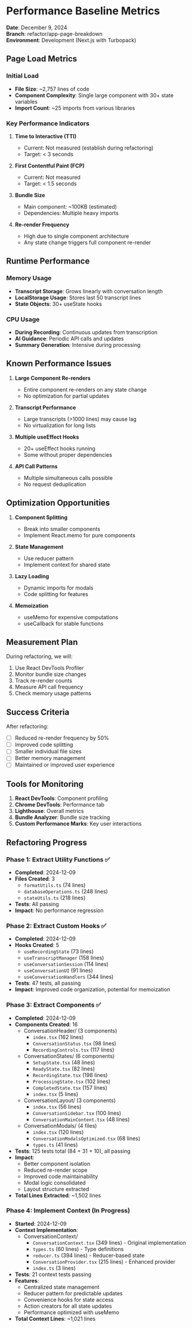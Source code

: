 # Performance Baseline Metrics

**Date**: December 9, 2024  
**Branch**: refactor/app-page-breakdown  
**Environment**: Development (Next.js with Turbopack)

## Page Load Metrics

### Initial Load
- **File Size**: ~2,757 lines of code
- **Component Complexity**: Single large component with 30+ state variables
- **Import Count**: ~25 imports from various libraries

### Key Performance Indicators

1. **Time to Interactive (TTI)**
   - Current: Not measured (establish during refactoring)
   - Target: < 3 seconds

2. **First Contentful Paint (FCP)**
   - Current: Not measured
   - Target: < 1.5 seconds

3. **Bundle Size**
   - Main component: ~100KB (estimated)
   - Dependencies: Multiple heavy imports

4. **Re-render Frequency**
   - High due to single component architecture
   - Any state change triggers full component re-render

## Runtime Performance

### Memory Usage
- **Transcript Storage**: Grows linearly with conversation length
- **LocalStorage Usage**: Stores last 50 transcript lines
- **State Objects**: 30+ useState hooks

### CPU Usage
- **During Recording**: Continuous updates from transcription
- **AI Guidance**: Periodic API calls and updates
- **Summary Generation**: Intensive during processing

## Known Performance Issues

1. **Large Component Re-renders**
   - Entire component re-renders on any state change
   - No optimization for partial updates

2. **Transcript Performance**
   - Large transcripts (>1000 lines) may cause lag
   - No virtualization for long lists

3. **Multiple useEffect Hooks**
   - 20+ useEffect hooks running
   - Some without proper dependencies

4. **API Call Patterns**
   - Multiple simultaneous calls possible
   - No request deduplication

## Optimization Opportunities

1. **Component Splitting**
   - Break into smaller components
   - Implement React.memo for pure components

2. **State Management**
   - Use reducer pattern
   - Implement context for shared state

3. **Lazy Loading**
   - Dynamic imports for modals
   - Code splitting for features

4. **Memoization**
   - useMemo for expensive computations
   - useCallback for stable functions

## Measurement Plan

During refactoring, we will:
1. Use React DevTools Profiler
2. Monitor bundle size changes
3. Track re-render counts
4. Measure API call frequency
5. Check memory usage patterns

## Success Criteria

After refactoring:
- [ ] Reduced re-render frequency by 50%
- [ ] Improved code splitting
- [ ] Smaller individual file sizes
- [ ] Better memory management
- [ ] Maintained or improved user experience

## Tools for Monitoring

1. **React DevTools**: Component profiling
2. **Chrome DevTools**: Performance tab
3. **Lighthouse**: Overall metrics
4. **Bundle Analyzer**: Bundle size tracking
5. **Custom Performance Marks**: Key user interactions

## Refactoring Progress

### Phase 1: Extract Utility Functions ✅
- **Completed**: 2024-12-09
- **Files Created**: 3
  - `formatUtils.ts` (74 lines)
  - `databaseOperations.ts` (248 lines)
  - `stateUtils.ts` (218 lines)
- **Tests**: All passing
- **Impact**: No performance regression

### Phase 2: Extract Custom Hooks ✅
- **Completed**: 2024-12-09
- **Hooks Created**: 5
  - `useRecordingState` (73 lines)
  - `useTranscriptManager` (158 lines)
  - `useConversationSession` (114 lines)
  - `useConversationUI` (91 lines)
  - `useConversationHandlers` (344 lines)
- **Tests**: 47 tests, all passing
- **Impact**: Improved code organization, potential for memoization

### Phase 3: Extract Components ✅
- **Completed**: 2024-12-09
- **Components Created**: 16
  - ConversationHeader/ (3 components)
    - `index.tsx` (162 lines)
    - `ConversationStatus.tsx` (98 lines)
    - `RecordingControls.tsx` (117 lines)
  - ConversationStates/ (6 components)
    - `SetupState.tsx` (48 lines)
    - `ReadyState.tsx` (82 lines)
    - `RecordingState.tsx` (198 lines)
    - `ProcessingState.tsx` (102 lines)
    - `CompletedState.tsx` (157 lines)
    - `index.tsx` (5 lines)
  - ConversationLayout/ (3 components)
    - `index.tsx` (56 lines)
    - `ConversationSidebar.tsx` (100 lines)
    - `ConversationMainContent.tsx` (48 lines)
  - ConversationModals/ (4 files)
    - `index.tsx` (120 lines)
    - `ConversationModalsOptimized.tsx` (68 lines)
    - `types.ts` (41 lines)
- **Tests**: 125 tests total (84 + 31 + 10), all passing
- **Impact**: 
  - Better component isolation
  - Reduced re-render scope
  - Improved code maintainability
  - Modal logic consolidated
  - Layout structure extracted
- **Total Lines Extracted**: ~1,502 lines

### Phase 4: Implement Context (In Progress)
- **Started**: 2024-12-09
- **Context Implementation**:
  - ConversationContext/
    - `ConversationContext.tsx` (349 lines) - Original implementation
    - `types.ts` (60 lines) - Type definitions
    - `reducer.ts` (394 lines) - Reducer-based state
    - `ConversationProvider.tsx` (215 lines) - Enhanced provider
    - `index.ts` (3 lines)
- **Tests**: 21 context tests passing
- **Features**:
  - Centralized state management
  - Reducer pattern for predictable updates
  - Convenience hooks for state access
  - Action creators for all state updates
  - Performance optimized with useMemo
- **Total Context Lines**: ~1,021 lines